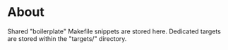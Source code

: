 # About

Shared "boilerplate" Makefile snippets are stored here. Dedicated targets are
stored within the "targets/" directory.
